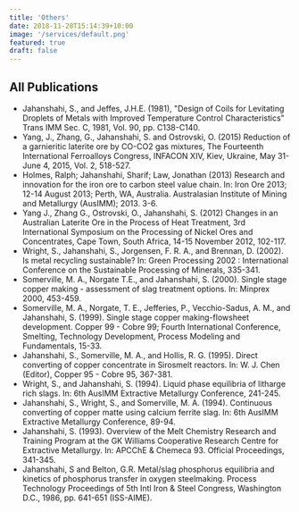 ```yaml
---
title: '​​Others'
date: 2018-11-28T15:14:39+10:00
image: '/services/default.png'
featured: true
draft: false
---
```


## All Publications

- ​​Jahanshahi, S., and Jeffes, J.H.E. (1981), "Design of Coils for Levitating Droplets of Metals with Improved Temperature Control Characteristics" Trans IMM Sec. C, 1981, Vol. 90, pp. C138-C140.
- Yang, J., Zhang, G., Jahanshahi, S. and Ostrovski, O. (2015) Reduction of a garnieritic laterite ore by CO-CO2 gas mixtures, The Fourteenth International Ferroalloys Congress, INFACON XIV, Kiev, Ukraine, May 31-June 4, 2015, Vol. 2, 518-527.
- Holmes, Ralph; Jahanshahi, Sharif; Law, Jonathan (2013) Research and innovation for the iron ore to carbon steel value chain. In: Iron Ore 2013; 12-14 August 2013; Perth, WA, Australia. Australasian Institute of Mining and Metallurgy (AusIMM); 2013. 3-6.
- Yang J., Zhang G., Ostrovski, O., Jahanshahi, S. (2012) Changes in an Australian Laterite Ore in the Process of Heat Treatment, 3rd International Symposium on the Processing of Nickel Ores and Concentrates, Cape Town, South Africa, 14-15 November 2012, 102-117.
- Wright, S., Jahanshahi, S., Jorgensen, F. R. A., and Brennan, D. (2002). Is metal recycling sustainable? In: Green Processing 2002 : International Conference on the Sustainable Processing of Minerals, 335-341.
- Somerville, M. A., Norgate T.E., and Jahanshahi, S. (2000). Single stage copper making - assessment of slag treatment options. In: Minprex 2000, 453-459.
- Somerville, M. A., Norgate, T. E., Jefferies, P., Vecchio-Sadus, A. M., and Jahanshahi, S. (1999). Single stage copper making-flowsheet development. Copper 99 - Cobre 99; Fourth International Conference, Smelting, Technology Development, Process Modeling and Fundamentals, 15-33.
- Jahanshahi, S., Somerville, M. A., and Hollis, R. G. (1995). Direct converting of copper concentrate in Sirosmelt reactors. In: W. J. Chen (Editor), Copper 95 - Cobre 95, 367-381.
- Wright, S., and Jahanshahi, S. (1994). Liquid phase equilibria of litharge rich slags. In: 6th AusIMM Extractive Metallurgy Conference, 241-245.
- Jahanshahi, S., Wright, S., and Somerville, M. A. (1994). Continuous converting of copper matte using calcium ferrite slag. In: 6th AusIMM Extractive Metallurgy Conference, 89-94.
- Jahanshahi, S. (1993). Overview of the Melt Chemistry Research and Training Program at the GK Williams Cooperative Research Centre for Extractive Metallurgy. In: APCChE & Chemeca 93. Official Proceedings, 341-345.
- ​Jahanshahi, S and Belton, G.R. Metal/slag phosphorus equilibria and kinetics of phosphorus transfer in oxygen steelmaking. Process Technology Proceedings of 5th Intl Iron & Steel Congress, Washington D.C., 1986, pp. 641-651 (ISS-AIME).